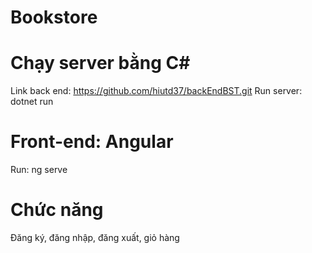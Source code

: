# Bookstore
# Chạy server bằng C#
  Link back end: https://github.com/hiutd37/backEndBST.git
  Run server: dotnet run
# Front-end: Angular
  Run: ng serve
# Chức năng
  Đăng ký, đăng nhập, đăng xuất, giỏ hàng
